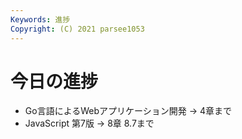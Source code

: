```yaml
---
Keywords: 進捗
Copyright: (C) 2021 parsee1053
---
```


# 今日の進捗
* Go言語によるWebアプリケーション開発 → 4章まで
* JavaScript 第7版 → 8章 8.7まで
